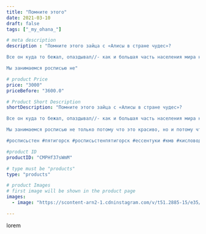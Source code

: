 ```yaml
---
title: "Помните этого"
date: 2021-03-10
draft: false
tags: ["_my_ohana_"]

# meta description
description : "Помните этого зайца с «Алисы в стране чудес»?

Все он куда то бежал, опаздывал//- как и большая часть населения мира наверное сейчас.

Мы занимаемся росписью не"

# product Price
price: "3000"
priceBefore: "3600.0"

# Product Short Description
shortDescription: "Помните этого зайца с «Алисы в стране чудес»?

Все он куда то бежал, опаздывал//- как и большая часть населения мира наверное сейчас.

Мы занимаемся росписью не только потому что это красиво, но и потому что хотим чтобы Ты остановился и посмотрел на эту красотку вокруг!💜

#росписьстен #пятигорск #росписьстенпятигорск #ессентуки #кмв #кисловодск #минводы #арт #стритарт #дизайн #назаказ"

#product ID
productID: "CMPHf37sWmM"

# type must be "products"
type: "products"

# product Images
# first image will be shown in the product page
images:
  - image: "https://scontent-arn2-1.cdninstagram.com/v/t51.2885-15/e35/p1080x1080/159205157_550117156150986_8219635386831094208_n.jpg?tp=1&_nc_ht=scontent-arn2-1.cdninstagram.com&_nc_cat=106&_nc_ohc=QNdaqLlXwFIAX9q-hBM&ccb=7-4&oh=2bcb115ee277fa2f9a43d26bb72375d4&oe=6083780A&_nc_sid=86f79a&ig_cache_key=MjUyNjI3MDg5MjY2NDc3NzEwMA%3D%3D.2-ccb7-4"

---
```

lorem

